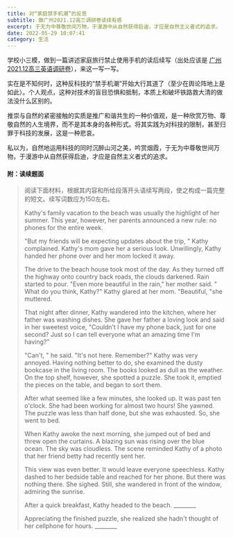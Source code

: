 ```yaml
---
title: 对“家庭禁手机潮”的反思
subtitle: 做广州2021.12高三调研卷读续有感
excerpt: 于无为中尊敬世间万物，于漫游中从自然获得启迪，才应是自然主义者式的追求。
date: 2022-05-29 10:07:41
category: 生活
---
```

学校小三模，做到一篇讲述家庭旅行禁止使用手机的读后续写（出处应该是 [广州2021.12高三英语调研卷](https://zujuan.xkw.com/12p1157569.html)），来这一写一写。

实在是不知何时，这种反科技的“禁手机潮”开始大行其道了（至少在舆论阵地上是如此）。个人观点，这种对技术的盲目恐惧和抵制，本质上和破坏铁路救大清的做法没什么区别的。

推崇与自然的紧密接触的实质是推广和谐共生的一种价值观，是一种欣赏万物、尊敬自然的人生境界，而不是其本身的各种形式。将其实践为对科技的限制，甚至归罪于科技的发展，这是一种悲哀。

私以为，自然地运用科技的同时沉醉山河之美，吟赏烟霞，于无为中尊敬世间万物，于漫游中从自然获得启迪，才应是自然主义者式的追求。

#### 附：读续题面
> 阅读下面材料，根据其内容和所给段落开头语续写两段，使之构成一篇完整的短文。续写词数应为150左右。
> 
> Kathy's family vacation to the beach was usually the highlight of her summer. This year, however, her parents announced a new rule: no phones for the entire week.
> 
> "But my friends will be expecting updates about the trip, " Kathy complained. Kathy's mom gave her a serious look. Unwillingly, Kathy handed her phone over and her mom locked it away.
> 
> The drive to the beach house took most of the day. As they turned off the highway onto country back roads, the clouds darkened. Rain started to pour. "Even more beautiful in the rain," her mother said. " What do you think, Kathy?" Kathy glared at her mom. "Beautiful, "she muttered.
> 
> That night after dinner, Kathy wandered into the kitchen, where her father was washing dishes. She gave her father a loving look and said in her sweetest voice, "Couldn’t I have my phone back, just for one second? Just so I can tell everyone what an amazing time I'm having?”
> 
> "Can't, " he said. "It's not here. Remember?" Kathy was very annoyed. Having nothing better to do, she examined the dusty bookcase in the living room. The books looked as dull as the weather. On the top shelf, however, she spotted a puzzle. She took it, emptied the pieces on the table, and began to sort them.
> 
> After what seemed like a few minutes, she looked up. It was past ten o'clock. She had been working for almost two hours! She yawned. The puzzle was less than half done, but she was exhausted. So, she went to bed.
> 
> When Kathy awoke the next morning, she jumped out of bed and threw open the curtains. A blazing sun was rising over the blue ocean. The sky was cloudless. The scene reminded Kathy of a photo that her friend betty had recently sent her.
> 
> This view was even better. It would leave everyone speechless. Kathy dashed to her bedside table and reached for her phone. But there was nothing there. She sighed. Still, she wandered in front of the window, admiring the sunrise.
> 
> After a quick breakfast, Kathy headed to the beach. ________
> 
> Appreciating the finished puzzle, she realized she hadn't thought of her cellphone for hours. ________